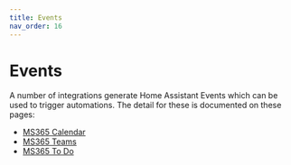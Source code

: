 ```yaml
---
title: Events
nav_order: 16
---
```


# Events

A number of integrations generate Home Assistant Events which can be used to trigger automations. The detail for these is documented on these pages:
* [MS365 Calendar](https://rogerselwyn.github.io/MS365-Calendar/events.html)
* [MS365 Teams](https://rogerselwyn.github.io/MS365-Teams/events.html)
* [MS365 To Do](https://rogerselwyn.github.io/MS365-ToDo/events.html)
